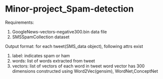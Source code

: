 # Minor-project_Spam-detection

Requirements:
1. GoogleNews-vectors-negative300.bin data file
2. SMSSpamCollection dataset

Output format:
for each tweet(SMS_data object), following attrs exist
1. label: indicates spam or ham
2. words: list of words extracted from tweet
3. vectors: list of vectors of each word in tweet
            word vector has 300 dimensions constructed using Word2Vec(gensim), WordNet,ConceptNet
